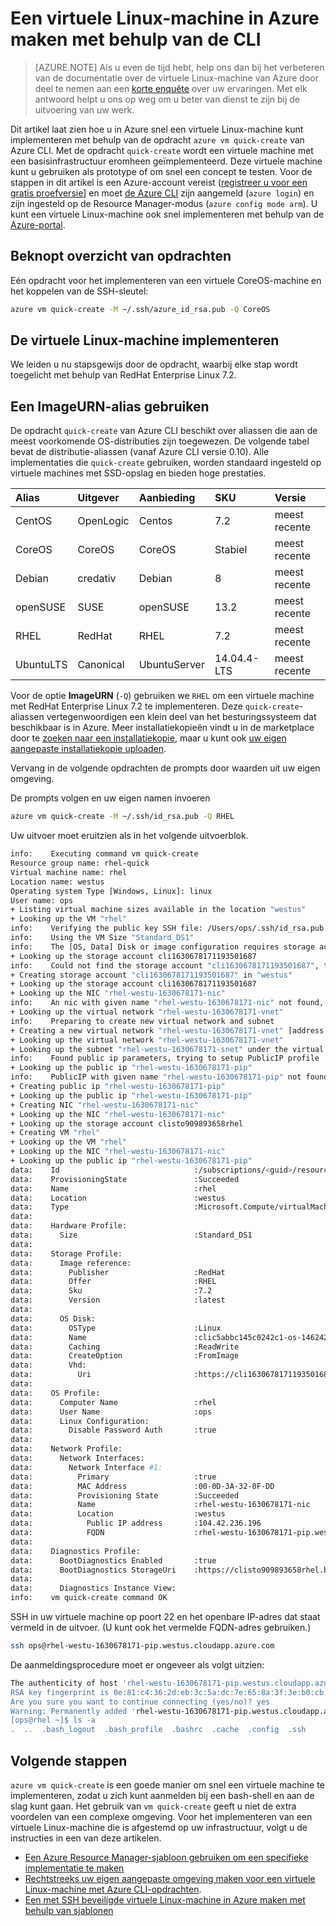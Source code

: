 <properties
   pageTitle="Een virtuele Linux-machine in Azure maken met behulp van de CLI | Microsoft Azure"
   description="Een virtuele Linux-machine in Azure maken met behulp van de CLI."
   services="virtual-machines-linux"
   documentationCenter=""
   authors="vlivech"
   manager="timlt"
   editor=""/>

<tags
   ms.service="virtual-machines-linux"
   ms.devlang="NA"
   ms.topic="hero-article"
   ms.tgt_pltfrm="vm-linux"
   ms.workload="infrastructure"
   ms.date="08/18/2016"
   ms.author="v-livech"/>


# Een virtuele Linux-machine in Azure maken met behulp van de CLI

> [AZURE.NOTE] Als u even de tijd hebt, help ons dan bij het verbeteren van de documentatie over de virtuele Linux-machine van Azure door deel te nemen aan een [korte enquête](https://aka.ms/linuxdocsurvey) over uw ervaringen. Met elk antwoord helpt u ons op weg om u beter van dienst te zijn bij de uitvoering van uw werk.

Dit artikel laat zien hoe u in Azure snel een virtuele Linux-machine kunt implementeren met behulp van de opdracht `azure vm quick-create` van Azure CLI. Met de opdracht `quick-create` wordt een virtuele machine met een basisinfrastructuur eromheen geïmplementeerd. Deze virtuele machine kunt u gebruiken als prototype of om snel een concept te testen.  Voor de stappen in dit artikel is een Azure-account vereist ([registreer u voor een gratis proefversie](https://azure.microsoft.com/pricing/free-trial/)] en moet [de Azure CLI](../xplat-cli-install.md) zijn aangemeld (`azure login`) en zijn ingesteld op de Resource Manager-modus (`azure config mode arm`).  U kunt een virtuele Linux-machine ook snel implementeren met behulp van de [Azure-portal](virtual-machines-linux-quick-create-portal.md).

## Beknopt overzicht van opdrachten

Eén opdracht voor het implementeren van een virtuele CoreOS-machine en het koppelen van de SSH-sleutel:

```bash
azure vm quick-create -M ~/.ssh/azure_id_rsa.pub -Q CoreOS
```

## De virtuele Linux-machine implementeren

We leiden u nu stapsgewijs door de opdracht, waarbij elke stap wordt toegelicht met behulp van RedHat Enterprise Linux 7.2.  

## Een ImageURN-alias gebruiken

De opdracht `quick-create` van Azure CLI beschikt over aliassen die aan de meest voorkomende OS-distributies zijn toegewezen. De volgende tabel bevat de distributie-aliassen (vanaf Azure CLI versie 0.10).  Alle implementaties die `quick-create` gebruiken, worden standaard ingesteld op virtuele machines met SSD-opslag en bieden hoge prestaties.

| Alias     | Uitgever | Aanbieding        | SKU         | Versie |
|:----------|:----------|:-------------|:------------|:--------|
| CentOS    | OpenLogic | Centos       | 7.2         | meest recente  |
| CoreOS    | CoreOS    | CoreOS       | Stabiel      | meest recente  |
| Debian    | credativ  | Debian       | 8           | meest recente  |
| openSUSE  | SUSE      | openSUSE     | 13.2        | meest recente  |
| RHEL      | RedHat    | RHEL         | 7.2         | meest recente  |
| UbuntuLTS | Canonical | UbuntuServer | 14.04.4-LTS | meest recente  |



Voor de optie **ImageURN** (`-Q`) gebruiken we `RHEL` om een virtuele machine met RedHat Enterprise Linux 7.2 te implementeren. Deze `quick-create`-aliassen vertegenwoordigen een klein deel van het besturingssysteem dat beschikbaar is in Azure.  Meer installatiekopieën vindt u in de marketplace door te [zoeken naar een installatiekopie](virtual-machines-linux-cli-ps-findimage.md), maar u kunt ook [uw eigen aangepaste installatiekopie uploaden](virtual-machines-linux-create-upload-generic.md).

Vervang in de volgende opdrachten de prompts door waarden uit uw eigen omgeving.

De prompts volgen en uw eigen namen invoeren

```bash
azure vm quick-create -M ~/.ssh/id_rsa.pub -Q RHEL
```

Uw uitvoer moet eruitzien als in het volgende uitvoerblok.

```bash
info:    Executing command vm quick-create
Resource group name: rhel-quick
Virtual machine name: rhel
Location name: westus
Operating system Type [Windows, Linux]: linux
User name: ops
+ Listing virtual machine sizes available in the location "westus"
+ Looking up the VM "rhel"
info:    Verifying the public key SSH file: /Users/ops/.ssh/id_rsa.pub
info:    Using the VM Size "Standard_DS1"
info:    The [OS, Data] Disk or image configuration requires storage account
+ Looking up the storage account cli1630678171193501687
info:    Could not find the storage account "cli1630678171193501687", trying to create new one
+ Creating storage account "cli1630678171193501687" in "westus"
+ Looking up the storage account cli1630678171193501687
+ Looking up the NIC "rhel-westu-1630678171-nic"
info:    An nic with given name "rhel-westu-1630678171-nic" not found, creating a new one
+ Looking up the virtual network "rhel-westu-1630678171-vnet"
info:    Preparing to create new virtual network and subnet
+ Creating a new virtual network "rhel-westu-1630678171-vnet" [address prefix: "10.0.0.0/16"] with subnet "rhel-westu-1630678171-snet" [address prefix: "10.0.1.0/24"]
+ Looking up the virtual network "rhel-westu-1630678171-vnet"
+ Looking up the subnet "rhel-westu-1630678171-snet" under the virtual network "rhel-westu-1630678171-vnet"
info:    Found public ip parameters, trying to setup PublicIP profile
+ Looking up the public ip "rhel-westu-1630678171-pip"
info:    PublicIP with given name "rhel-westu-1630678171-pip" not found, creating a new one
+ Creating public ip "rhel-westu-1630678171-pip"
+ Looking up the public ip "rhel-westu-1630678171-pip"
+ Creating NIC "rhel-westu-1630678171-nic"
+ Looking up the NIC "rhel-westu-1630678171-nic"
+ Looking up the storage account clisto909893658rhel
+ Creating VM "rhel"
+ Looking up the VM "rhel"
+ Looking up the NIC "rhel-westu-1630678171-nic"
+ Looking up the public ip "rhel-westu-1630678171-pip"
data:    Id                              :/subscriptions/<guid>/resourceGroups/rhel-quick/providers/Microsoft.Compute/virtualMachines/rhel
data:    ProvisioningState               :Succeeded
data:    Name                            :rhel
data:    Location                        :westus
data:    Type                            :Microsoft.Compute/virtualMachines
data:
data:    Hardware Profile:
data:      Size                          :Standard_DS1
data:
data:    Storage Profile:
data:      Image reference:
data:        Publisher                   :RedHat
data:        Offer                       :RHEL
data:        Sku                         :7.2
data:        Version                     :latest
data:
data:      OS Disk:
data:        OSType                      :Linux
data:        Name                        :clic5abbc145c0242c1-os-1462425492101
data:        Caching                     :ReadWrite
data:        CreateOption                :FromImage
data:        Vhd:
data:          Uri                       :https://cli1630678171193501687.blob.core.windows.net/vhds/clic5abbc145c0242c1-os-1462425492101.vhd
data:
data:    OS Profile:
data:      Computer Name                 :rhel
data:      User Name                     :ops
data:      Linux Configuration:
data:        Disable Password Auth       :true
data:
data:    Network Profile:
data:      Network Interfaces:
data:        Network Interface #1:
data:          Primary                   :true
data:          MAC Address               :00-0D-3A-32-0F-DD
data:          Provisioning State        :Succeeded
data:          Name                      :rhel-westu-1630678171-nic
data:          Location                  :westus
data:            Public IP address       :104.42.236.196
data:            FQDN                    :rhel-westu-1630678171-pip.westus.cloudapp.azure.com
data:
data:    Diagnostics Profile:
data:      BootDiagnostics Enabled       :true
data:      BootDiagnostics StorageUri    :https://clisto909893658rhel.blob.core.windows.net/
data:
data:      Diagnostics Instance View:
info:    vm quick-create command OK
```

SSH in uw virtuele machine op poort 22 en het openbare IP-adres dat staat vermeld in de uitvoer. (U kunt ook het vermelde FQDN-adres gebruiken.)

```bash
ssh ops@rhel-westu-1630678171-pip.westus.cloudapp.azure.com
```
De aanmeldingsprocedure moet er ongeveer als volgt uitzien:

```bash
The authenticity of host 'rhel-westu-1630678171-pip.westus.cloudapp.azure.com (104.42.236.196)' can't be established.
RSA key fingerprint is 0e:81:c4:36:2d:eb:3c:5a:dc:7e:65:8a:3f:3e:b0:cb.
Are you sure you want to continue connecting (yes/no)? yes
Warning: Permanently added 'rhel-westu-1630678171-pip.westus.cloudapp.azure.com,104.42.236.196' (RSA) to the list of known hosts.
[ops@rhel ~]$ ls -a
.  ..  .bash_logout  .bash_profile  .bashrc  .cache  .config  .ssh
```

## Volgende stappen

`azure vm quick-create` is een goede manier om snel een virtuele machine te implementeren, zodat u zich kunt aanmelden bij een bash-shell en aan de slag kunt gaan. Het gebruik van `vm quick-create` geeft u niet de extra voordelen van een complexe omgeving.  Voor het implementeren van een virtuele Linux-machine die is afgestemd op uw infrastructuur, volgt u de instructies in een van deze artikelen.

- [Een Azure Resource Manager-sjabloon gebruiken om een specifieke implementatie te maken](virtual-machines-linux-cli-deploy-templates.md)
- [Rechtstreeks uw eigen aangepaste omgeving maken voor een virtuele Linux-machine met Azure CLI-opdrachten](virtual-machines-linux-create-cli-complete.md).
- [Een met SSH beveiligde virtuele Linux-machine in Azure maken met behulp van sjablonen](virtual-machines-linux-create-ssh-secured-vm-from-template.md)



<!--HONumber=ago16_HO5-->


